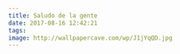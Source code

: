 ```yaml
---
title: Saludo de la gente
date: 2017-08-16 12:42:21
tags:
image: http://wallpapercave.com/wp/J1jYqQD.jpg
---
```

